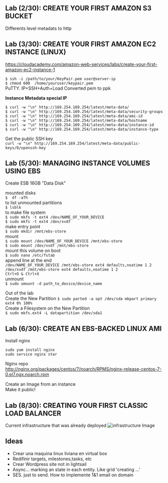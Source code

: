 ## Lab (2/30): CREATE YOUR FIRST AMAZON S3 BUCKET

Differents level metadats to http

## Lab (3/30): CREATE YOUR FIRST AMAZON EC2 INSTANCE (LINUX)
https://cloudacademy.com/amazon-web-services/labs/create-your-first-amazon-ec2-instance-1  

`$ ssh -i /path/to/your/KeyPair.pem user@server-ip`  
`$ chmod 600  /home/youruser/keypair.pem`  
PuTTY. IP+SSH+Auth+Load Converted pem to ppk  

**Instance Metadata special IP**  
```
$ curl -w "\n" http://169.254.169.254/latest/meta-data/
$ curl -w "\n" http://169.254.169.254/latest/meta-data/security-groups
$ curl -w "\n" http://169.254.169.254/latest/meta-data/ami-id
$ curl -w "\n" http://169.254.169.254/latest/meta-data/hostname
$ curl -w "\n" http://169.254.169.254/latest/meta-data/instance-id
$ curl -w "\n" http://169.254.169.254/latest/meta-data/instance-type
```

Get the public SSH key  
`curl -w "\n" http://169.254.169.254/latest/meta-data/public-keys/0/openssh-key`


## Lab (5/30): MANAGING INSTANCE VOLUMES USING EBS

Create ESB 16GB "Data Disk"

mounted disks  
`$  df -aTh`  
to list unmounted partitions  
`$ lsblk`  
to make file system  
`$ sudo mkfs -t ext4 /dev/NAME_OF_YOUR_DEVICE`  
`$ sudo mkfs -t ext4 /dev/xvdf`  
make entry point  
`$ sudo mkdir /mnt/ebs-store`  
mount  
`$ sudo mount /dev/NAME_OF_YOUR_DEVICE /mnt/ebs-store`  
`$ sudo mount /dev/xvdf /mnt/ebs-store`  
mount this volume on boot  
`$ sudo nano /etc/fstab`  
append line at the end  
`/dev/NAME_OF_YOUR_DEVICE /mnt/ebs-store ext4 defaults,noatime 1 2`  
`/dev/xvdf /mnt/ebs-store ext4 defaults,noatime 1 2`  
`Ctrl+O & Ctrl+X`  
unmount  
`$ sudo umount -d path_to_device/device_name`


Out of the lab  
Create the New Partition
`$ sudo parted -a opt /dev/sda mkpart primary ext4 0% 100%`  
Create a Filesystem on the New Partition  
`$ sudo mkfs.ext4 -L datapartition /dev/sda1`  


## Lab (6/30): CREATE AN EBS-BACKED LINUX AMI

Install nginx
```
sudo yum install nginx
sudo service nginx star
```
Nginx repo  
http://nginx.org/packages/centos/7/noarch/RPMS/nginx-release-centos-7-0.el7.ngx.noarch.rpm   

Create an Image from an instance  
Make it public!  


## Lab (8/30): CREATING YOUR FIRST CLASSIC LOAD BALANCER

Current infrastructure that was already deployed
![infrastructure Image](https://github.com/maxaldunate/aws-training/blob/master/certified-developer-foundations-course/labs/CREATING-YOUR-FIRST-CLASSIC-LOAD-BALANCER-01.png)








## Ideas
- Crear una maquina linux liviana en virtual box
- Redifinir targets, milestones,tasks,  etc
- Crear Wordpress site not in lightsail
- Async... marking an state in each entity. Like grid 'creating ...'
- SES. just to send. How to implemente 1&1 email on domain

